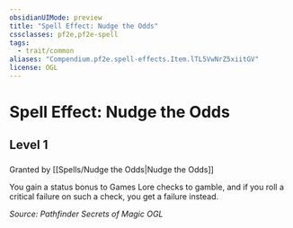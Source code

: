 ```yaml
---
obsidianUIMode: preview
title: "Spell Effect: Nudge the Odds"
cssclasses: pf2e,pf2e-spell
tags:
  - trait/common
aliases: "Compendium.pf2e.spell-effects.Item.lTL5VwNrZ5xiitGV"
license: OGL
---
```

# Spell Effect: Nudge the Odds
## Level 1
### 






Granted by [[Spells/Nudge the Odds|Nudge the Odds]]

You gain a status bonus to Games Lore checks to gamble, and if you roll a critical failure on such a check, you get a failure instead.

*Source: Pathfinder Secrets of Magic*
*OGL*